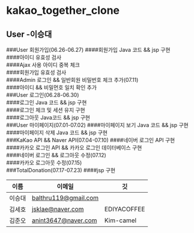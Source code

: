 kakao_together_clone
==========================

User -이승대
--------------------------
###User 회원가입(06.26-06.27)
	####회원가입 Java 코드 && jsp 구현  
	####아이디 유효성 검사  
	####Ajax 사용 아이디 중복 체크  
	####회원가입 유효성 검사  
		####Admin 로그인 && 일반회원 비밀번호 체크 추가(07.11)  
		####아이디 && 비밀먼호 일치 확인 추가  
###User 로그인(06.28-06.30)  
	####로그인 Java 코드 && jsp 구현  
	####로그인 체크 및 세션 유지 구현  
	####로그아웃 Java코드 && jsp 구현  
###User 마이페이지(07.01-07.02)
	####마이페이지 보기 Java 코드 && jsp 구현  
	####마이페이지 삭제 Java 코드 && jsp 구현  
###KaKao API && Naver API(07.04-07.10)
	####네이버 로그인 API 구현  
	####카카오 로그인 API && 카카오 로그인 데이터베이스 구현  
		####네이버 로그인 && 로그아웃 수정(07.12)  
		####카카오 로그아웃 수정(07.15)  
###TotalDonation(07.17-07.23)
	####jsp 구현  



이름|이메일|깃|
---|---|---|
이승대|balthru119@gmail.com|
김세호|jsklae@naver.com|EDIYACOFFEE| 
김준오|anint3647@naver.com|Kim-camel|







